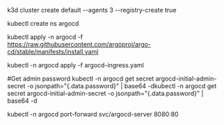 k3d cluster create default --agents 3 --registry-create true

kubectl create ns argocd

kubectl apply -n argocd -f https://raw.githubusercontent.com/argoproj/argo-cd/stable/manifests/install.yaml

kubectl -n argocd apply -f argocd-ingress.yaml 

#Get admin password
kubectl -n argocd get secret argocd-initial-admin-secret -o jsonpath="{.data.password}" | base64 -dkubectl -n argocd get secret argocd-initial-admin-secret -o jsonpath="{.data.password}" | base64 -d

kubectl -n argocd port-forward svc/argocd-server 8080:80
